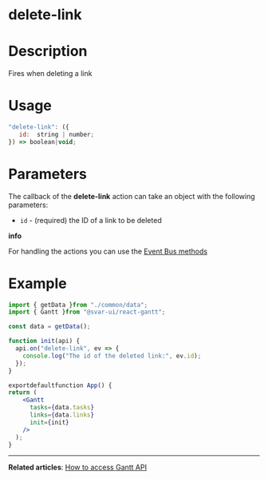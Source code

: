 # delete-link

# **Description**

Fires when deleting a link

# **Usage**

```jsx
"delete-link": ({
   id:  string | number;
}) => boolean|void;

```

# **Parameters**

The callback of the **delete-link** action can take an object with the following parameters:

- `id` - (required) the ID of a link to be deleted

**info**

For handling the actions you can use the [Event Bus methods](https://docs.svar.dev/react/gantt/api/overview/methods_overview)

# **Example**

```jsx
import { getData }from "./common/data";
import { Gantt }from "@svar-ui/react-gantt";

const data = getData();

function init(api) {
  api.on("delete-link", ev => {
    console.log("The id of the deleted link:", ev.id);
  });
}

exportdefaultfunction App() {
return (
    <Gantt
      tasks={data.tasks}
      links={data.links}
      init={init}
    />
  );
}

```

---

**Related articles**: [How to access Gantt API](https://docs.svar.dev/react/gantt/api/how_to_access_api)